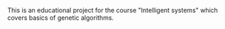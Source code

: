 This is an educational project for the course "Intelligent systems" which covers basics of genetic algorithms.
